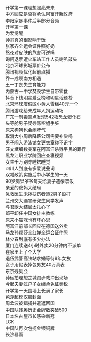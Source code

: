 开学第一课理想照亮未来  
中方回应是否将承认阿富汗新政府  
李阳家暴事件后半部分音频  
开学第一课  
为爱觉醒  
帅哥真的很影响干饭  
张家齐全运会证件照好奶  
熬夜对皮肤的危害可逆吗  
询问退票遭火车站工作人员喇叭敲头  
北京环球影城票价公布  
腾讯视频优化超前点播  
乔一成项南方相遇  
王一丁丧失生育能力  
内蒙古一中学焚毁学生自带零食  
抖音下线明星爱豆榜和明星话题榜  
北京环球度假区小黄人雪糕40元一个  
腾讯游戏给未成年人捐运动场  
广东一制毒窝点发现542枚恐龙蛋化石  
头等舱男子疑辱骂空姐手脏  
原来狗狗也会闹脾气  
取消大小周后降薪公司需要补偿吗  
男子闯入游泳馆女更衣室称不识字  
汪文斌细数美军在阿富汗杀戮平民的罪行  
黑龙江职业学院回应查寝视频  
女生千万别穿睡裙睡觉  
四川人到底有多爱说叠词  
双减政策实施后中小学生的一天  
90岁痴呆爷爷每天给妻子遗像喂饭  
亲爱的爸妈大结局  
急救医生未搀扶伤者遭2男子殴打  
兰州交大遇害研究生同学发声  
与君歌大结局太扎心了  
郎平卸任中国女排主教练  
原来小猫咪也有坏心思  
阿富汗前部长回应在德国送外卖  
马龙孙颖莎全红婵全运会证件照  
林少春到底有多少办法  
厦门连续送4小时外卖20分钟内不派单  
在家里上了个大学  
退伍武警高铁站求婚等待8年女友  
女子用假表掉包男友40万真表  
东京残奥会  
孙俪拍理想之城跑步戏冲出现场  
今起夫妻过户子女继承免征契税  
开学第一天围墙上长满了家长  
芭莎超模汉服封面  
周孟波被缉捕并遣返回国  
中国队残奥历史金牌数突破500  
日本名古屋市长感染新冠  
LCK  
中国队再次包揽金银铜牌  
长沙暴雨  
